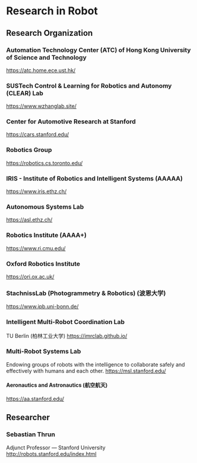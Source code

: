 # Research in Robot

## Research Organization

### Automation Technology Center (ATC) of Hong Kong University of Science and Technology
https://atc.home.ece.ust.hk/

### SUSTech Control & Learning for Robotics and Autonomy (CLEAR) Lab 
https://www.wzhanglab.site/

### Center for Automotive Research at Stanford
https://cars.stanford.edu/

### Robotics Group
https://robotics.cs.toronto.edu/

### IRIS - Institute of Robotics and Intelligent Systems (AAAAA)
https://www.iris.ethz.ch/

### Autonomous Systems Lab
https://asl.ethz.ch/

### Robotics Institute (AAAA+)
https://www.ri.cmu.edu/

### Oxford Robotics Institute
https://ori.ox.ac.uk/

### StachnissLab (Photogrammetry & Robotics) (波恩大学)
https://www.ipb.uni-bonn.de/

### Intelligent Multi-Robot Coordination Lab
TU Berlin (柏林工业大学)
https://imrclab.github.io/

### Multi-Robot Systems Lab
Endowing groups of robots with the intelligence to collaborate safely and effectively with humans and each other.
https://msl.stanford.edu/

#### Aeronautics and Astronautics (航空航天)
https://aa.stanford.edu/

## Researcher

### Sebastian Thrun
Adjunct Professor — Stanford University
http://robots.stanford.edu/index.html
